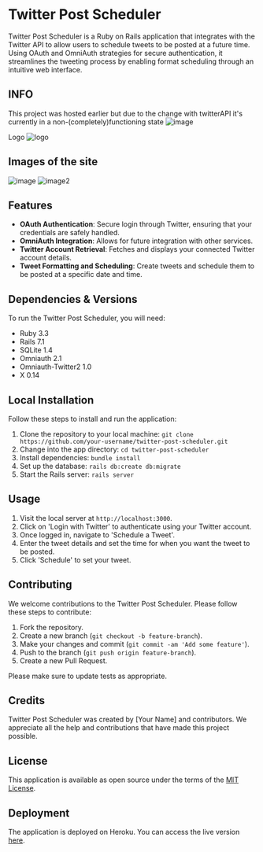 # Twitter Post Scheduler

Twitter Post Scheduler is a Ruby on Rails application that integrates with the Twitter API to allow users to schedule tweets to be posted at a future time. Using OAuth and OmniAuth strategies for secure authentication, it streamlines the tweeting process by enabling format scheduling through an intuitive web interface.

## INFO
  This project was hosted earlier but due to the change with twitterAPI it's currently in a non-(completely)functioning state
  ![image](https://github.com/Exploser/Posts-Scheduler/assets/126280113/9c105c29-f2ba-4c40-a56b-e994380ff3be)

  Logo
  ![logo](https://github.com/Exploser/Posts-Scheduler/assets/126280113/978bec8a-2c55-43e4-b667-e8b4da19a517)
## Images of the site
  ![image](https://github.com/Exploser/Posts-Scheduler/assets/126280113/d0a71f8c-62fe-400f-bf15-764b023f68b6)
  ![image2](https://github.com/Exploser/Posts-Scheduler/assets/126280113/74dbd6c9-5920-43f2-8121-08bd4e869248)


## Features

- **OAuth Authentication**: Secure login through Twitter, ensuring that your credentials are safely handled.
- **OmniAuth Integration**: Allows for future integration with other services.
- **Twitter Account Retrieval**: Fetches and displays your connected Twitter account details.
- **Tweet Formatting and Scheduling**: Create tweets and schedule them to be posted at a specific date and time.

## Dependencies & Versions

To run the Twitter Post Scheduler, you will need:

- Ruby 3.3
- Rails 7.1
- SQLite 1.4
- Omniauth 2.1
- Omniauth-Twitter2 1.0
- X 0.14

## Local Installation

Follow these steps to install and run the application:

1. Clone the repository to your local machine:
  `git clone https://github.com/your-username/twitter-post-scheduler.git`
2. Change into the app directory:
  `cd twitter-post-scheduler`
3. Install dependencies:
   `bundle install`
4. Set up the database:
  `rails db:create db:migrate`
5. Start the Rails server:
   `rails server`

## Usage

1. Visit the local server at `http://localhost:3000`.
2. Click on 'Login with Twitter' to authenticate using your Twitter account.
3. Once logged in, navigate to 'Schedule a Tweet'.
4. Enter the tweet details and set the time for when you want the tweet to be posted.
5. Click 'Schedule' to set your tweet.

## Contributing

We welcome contributions to the Twitter Post Scheduler. Please follow these steps to contribute:

1. Fork the repository.
2. Create a new branch (`git checkout -b feature-branch`).
3. Make your changes and commit (`git commit -am 'Add some feature'`).
4. Push to the branch (`git push origin feature-branch`).
5. Create a new Pull Request.

Please make sure to update tests as appropriate.

## Credits

Twitter Post Scheduler was created by [Your Name] and contributors. We appreciate all the help and contributions that have made this project possible.

## License

This application is available as open source under the terms of the [MIT License](https://opensource.org/licenses/MIT).

## Deployment

The application is deployed on Heroku. You can access the live version [here](#).

